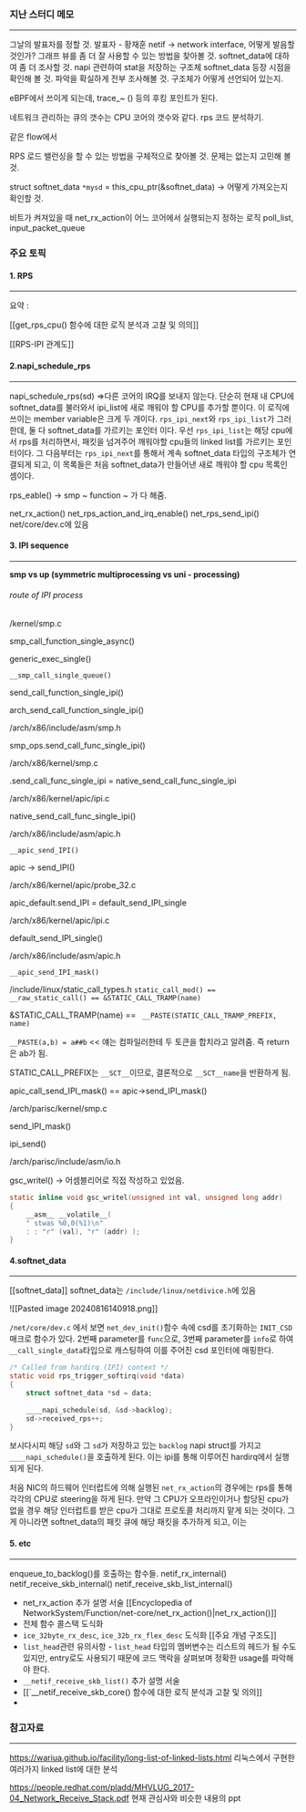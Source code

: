 
### 지난 스터디 메모
---
그날의 발표자를 정할 것.
발표자 - 황재훈
netif -> network interface, 어떻게 발음할 것인가?
그래프 뷰를 좀 더 잘 사용할 수 있는 방법을 찾아볼 것.
softnet_data에 대하여 좀 더 조사할 것. napi 관련하여 stat을 저장하는 구조체
softnet_data 등장 시점을 확인해 볼 것. 파악을 확실하게 전부 조사해볼 것.
구조체가 어떻게 선언되어 있는지.

eBPF에서 쓰이게 되는데, trace_~ () 등의 후킹 포인트가 된다.

네트워크 관리하는 큐의 갯수는 CPU 코어의 갯수와 같다.
rps 코드 분석하기.

같은 flow에서 

RPS 로드 밸런싱을 할 수 있는 방법을 구체적으로 찾아볼 것.
문제는 없는지 고민해 볼것.

struct softnet_data `*mysd` = this_cpu_ptr(&softnet_data) -> 어떻게 가져오는지 확인할 것.

비트가 켜져있을 때 net_rx_action이 어느 코어에서 실행되는지 정하는 로직
poll_list, input_packet_queue
### 주요 토픽 
#### 1. RPS
---
요약 : 

[[get_rps_cpu() 함수에 대한 로직 분석과 고찰 및 의의]]

[[RPS-IPI 관계도]]

#### 2.napi_schedule_rps
---
napi_schedule_rps(sd) =>다른 코어의 IRQ를 보내지 않는다. 단순히 현재 내 CPU에 softnet_data를 불러와서 ipi_list에 새로 깨워야 할 CPU를 추가할 뿐이다. 이 로직에 쓰이는 member variable은 크게 두 개이다.
`rps_ipi_next`와 `rps_ipi_list`가 그러한데, 둘 다 softnet_data를 가르키는 포인터 이다. 우선 `rps_ipi_list`는 해당 cpu에서 rps를 처리하면서, 패킷을 넘겨주어 깨워야할 cpu들의 linked list를 가르키는 포인터이다. 그 다음부터는 `rps_ipi_next`를 통해서 계속 softnet_data 타입의 구조체가 연결되게 되고, 이 목록들은 처음 softnet_data가 만들어낸 새로 깨워야 할 cpu 목록인 셈이다.

rps_eable()
-> smp ~ function ~ 가 다 해줌.

net_rx_action()
net_rps_action_and_irq_enable()
net_rps_send_ipi()
net/core/dev.c에 있음


#### 3. IPI sequence
---
**smp vs up (symmetric multiprocessing vs uni - processing)**

###### route of IPI process
/kernel/smp.c

smp_call_function_single_async()

generic_exec_single()

`__smp_call_single_queue()`

send_call_function_single_ipi()

arch_send_call_function_single_ipi()

/arch/x86/include/asm/smp.h

smp_ops.send_call_func_single_ipi()

/arch/x86/kernel/smp.c

.send_call_func_single_ipi = native_send_call_func_single_ipi

/arch/x86/kernel/apic/ipi.c

native_send_call_func_single_ipi()

/arch/x86/include/asm/apic.h

`__apic_send_IPI()`

apic -> send_IPI()

/arch/x86/kernel/apic/probe_32.c

apic_default.send_IPI = default_send_IPI_single

/arch/x86/kernel/apic/ipi.c

default_send_IPI_single()

/arch/x86/include/asm/apic.h

`__apic_send_IPI_mask()`

/include/linux/static_call_types.h
`static_call_mod() == __raw_static_call() == &STATIC_CALL_TRAMP(name)`

&STATIC_CALL_TRAMP(name)  == ` __PASTE(STATIC_CALL_TRAMP_PREFIX, name)`

`__PASTE(a,b) = a##b`  << 얘는 컴파일러한테 두 토큰을 합치라고 알려줌. 즉 return은  ab가 됨.

STATIC_CALL_PREFIX는 `__SCT__`이므로, 결론적으로 `__SCT__name`을 반환하게 됨.

apic_call_send_IPI_mask() == apic->send_IPI_mask()

/arch/parisc/kernel/smp.c

send_IPI_mask()

ipi_send()

/arch/parisc/include/asm/io.h

gsc_writel()
-> 어셈블리어로 직접 작성하고 있었음.
```c
static inline void gsc_writel(unsigned int val, unsigned long addr)
{
	__asm__ __volatile__(
	" stwas %0,0(%1)\n"
	: : "r" (val), "r" (addr) );
}
```



#### 4.softnet_data
---

[[softnet_data]]
softnet_data는 `/include/linux/netdivice.h`에 있음

![[Pasted image 20240816140918.png]]

`/net/core/dev.c` 에서 보면 `net_dev_init()`함수 속에 csd를 초기화하는 `INIT_CSD`매크로 함수가 있다. 2번째 parameter를 `func`으로, 3번째 parameter를 `info`로 하여 `__call_single_data`타입으로 캐스팅하여 이를 주어진 csd 포인터에 매핑한다.

```c
/* Called from hardirq (IPI) context */
static void rps_trigger_softirq(void *data)
{
	struct softnet_data *sd = data;
	  
	____napi_schedule(sd, &sd->backlog);
	sd->received_rps++;
}
```
보시다시피 해당 `sd`와 그 `sd`가 저장하고 있는 `backlog` napi struct를 가지고 `____napi_schedule()`을 호출하게 된다. 이는 ipi를 통해 이루어진 hardirq에서 실행되게 된다.

처음 NIC의 하드웨어 인터럽트에 의해 실행된 `net_rx_action`의 경우에는 rps를 통해 각각의 CPU로 steering을 하게 된다. 만약 그 CPU가 오프라인이거나 할당된 cpu가 없을 경우 해당 인터럽트를 받은 cpu가 그대로 프로토콜 처리까지 맡게 되는 것이다. 그게 아니라면 softnet_data의 패킷 큐에 해당 패킷을 추가하게 되고, 이는 
#### 5. etc
---

enqueue_to_backlog()를 호출하는 함수들.
netif_rx_internal()
netif_receive_skb_internal()
netif_receive_skb_list_internal()

- net_rx_action 추가 설명 서술 [[Encyclopedia of NetworkSystem/Function/net-core/net_rx_action()|net_rx_action()]]
- 전체 함수 콜스택 도식화
- `ice_32byte_rx_desc`, `ice_32b_rx_flex_desc` 도식화 [[주요 개념 구조도]]
- `list_head`관련 유의사항 - `list_head` 타입의 멤버변수는 리스트의 헤드가 될 수도 있지만, entry로도 사용되기 때문에 코드 맥락을 살펴보며 정확한 usage를 파악해야 한다.
- `__netif_receive_skb_list()` 추가 설명 서술
- [[`__netif_receive_skb_core() 함수에 대한 로직 분석과 고찰 및 의의]]
- 
### 참고자료
---
https://wariua.github.io/facility/long-list-of-linked-lists.html
리눅스에서 구현한 여러가지 linked list에 대한 분석

https://people.redhat.com/pladd/MHVLUG_2017-04_Network_Receive_Stack.pdf
현재 관심사와 비슷한 내용의 ppt

